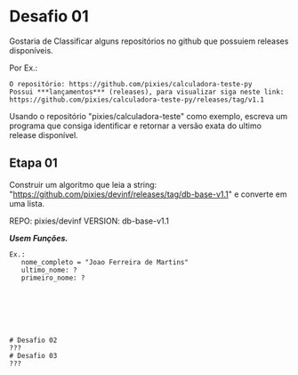 # Desafio 01

Gostaria de Classificar alguns repositórios no github que possuiem releases disponíveis. 

Por Ex.:
```
O repositório: https://github.com/pixies/calculadora-teste-py
Possui ***lançamentos*** (releases), para visualizar siga neste link: https://github.com/pixies/calculadora-teste-py/releases/tag/v1.1
```
Usando o repositório "pixies/calculadora-teste" como exemplo, escreva um programa que consiga identificar e retornar a versão exata do ultimo release disponível.

## Etapa 01

Construir um algoritmo que leia a string: "https://github.com/pixies/devinf/releases/tag/db-base-v1.1" e converte em uma lista.

REPO: pixies/devinf
VERSION: db-base-v1.1

***Usem Funções.*** 

```
Ex.:
   nome_completo = "Joao Ferreira de Martins"
   ultimo_nome: ?
   primeiro_nome: ?
   
   





# Desafio 02
???
# Desafio 03
???
